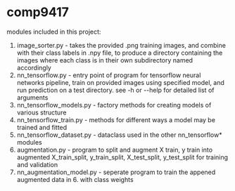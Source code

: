 # comp9417
modules included in this project:
1. image_sorter.py - takes the provided .png training images, and combine with their class labels in .npy file, to produce a directory containing the images where each class is in their own subdirectory named accordingly
2. nn_tensorflow.py - entry point of program for tensorflow neural networks pipeline, train on provided images using specified model, and run prediction on a test directory. see -h or --help for detailed list of arguments
3. nn_tensorflow_models.py - factory methods for creating models of various structure
4. nn_tensorflow_train.py - methods for different ways a model may be trained and fitted
5. nn_tensorflow_dataset.py - dataclass used in the other nn_tensorflow* modules
6. augmentation.py - program to split and augment X train, y train into augmented X_train_split, y_train_split, X_test_split, y_test_split for training and validation
7. nn_augmentation_model.py - seperate program to train the appened augmented data in 6. with class weights
